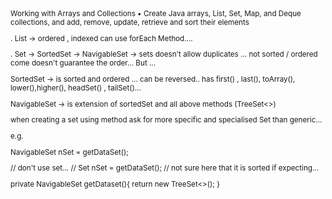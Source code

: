 <sub>
Working with Arrays and Collections
•	Create Java arrays, List, Set, Map, and Deque collections, 
    and add, remove, update, retrieve and sort their elements

. List -> ordered , indexed can use forEach Method.... 

. Set -> SortedSet -> NavigableSet -> 
sets doesn't allow duplicates ... not sorted / ordered come doesn't guarantee the order...
But ... 

SortedSet -> is sorted and ordered ... can be reversed.. has first() , last(), toArray(),
lower(),higher(), headSet() , tailSet()... 

NavigableSet -> is extension of sortedSet and all above methods (TreeSet<>)

when creating a set using method ask for more specific and specialised Set than generic...

e.g.

NavigableSet<Integer> nSet = getDataSet();

// don't use set...
// Set<Integer> nSet = getDataSet(); // not sure here that it is sorted if expecting...



private NavigableSet<Integer> getDataset(){
        return new TreeSet<>();
}

</sub>